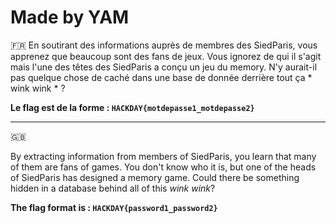 # Made by YAM

🇫🇷 En soutirant des informations auprès de membres des SiedParis, vous apprenez que beaucoup sont des fans de jeux.
Vous ignorez de qui il s'agit mais  l'une des têtes des SiedParis a conçu un jeu du memory. N'y aurait-il pas quelque chose de caché dans une base de donnée derrière tout ça * wink wink * ?

**Le flag est de la forme : `HACKDAY{motdepasse1_motdepasse2}`**


--------------------------------------------------------------------------------------------------------------

🇬🇧 

By extracting information from members of SiedParis, you learn that many of them are fans of games. You don't know who it is, but one of the heads of SiedParis has designed a memory game. Could there be something hidden in a database behind all of this *wink wink*?


**The flag format is : `HACKDAY{password1_password2}`**

